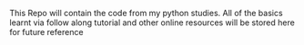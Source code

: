 This Repo will contain the code from my python studies. All of the basics learnt via follow along tutorial and other online resources will be stored here for future reference
